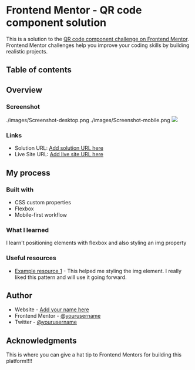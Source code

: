 # Frontend Mentor - QR code component solution

This is a solution to the [QR code component challenge on Frontend Mentor](https://www.frontendmentor.io/challenges/qr-code-component-iux_sIO_H). Frontend Mentor challenges help you improve your coding skills by building realistic projects.

## Table of contents

## Overview

### Screenshot

./images/Screenshot-desktop.png
./images/Screenshot-mobile.png
![](./screenshot.jpg)

### Links

- Solution URL: [Add solution URL here](https://github.com/Jasoniyi/Qrcode-design)
- Live Site URL: [Add live site URL here](https://blissful-albattani-fd8fda.netlify.app)

## My process

### Built with

- CSS custom properties
- Flexbox
- Mobile-first workflow

### What I learned

I learn't positioning elements with flexbox and also styling an img property

### Useful resources

- [Example resource 1](https://www.w3schools.com/howto/howto_css_rounded_images.asp) - This helped me styling the img element. I really liked this pattern and will use it going forward.

## Author

- Website - [Add your name here](https://blissful-albattani-fd8fda.netlify.app/)
- Frontend Mentor - [@yourusername](https://www.frontendmentor.io/profile/Jasoniyi)
- Twitter - [@yourusername](https://www.twitter.com/niyijasonjoseph)

## Acknowledgments

This is where you can give a hat tip to Frontend Mentors for building this platform!!!!
